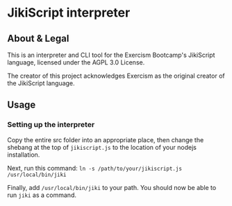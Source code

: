 # JikiScript interpreter

## About & Legal

This is an interpreter and CLI tool for the Exercism Bootcamp's JikiScript language, licensed under the AGPL 3.0 License.

The creator of this project acknowledges Exercism as the original creator of the JikiScript language.

## Usage

### Setting up the interpreter

Copy the entire src folder into an appropriate place, then change the shebang at the top of `jikiscript.js` to the location of your nodejs installation.

Next, run this command:
`ln -s /path/to/your/jikiscript.js /usr/local/bin/jiki`

Finally, add `/usr/local/bin/jiki` to your path.
You should now be able to run `jiki` as a command.
